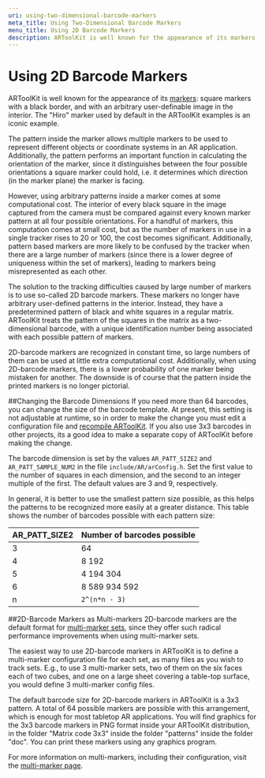 ```yaml
---
uri: using-two-dimensional-barcode-markers
meta_title: Using Two-Dimensional Barcode Markers
menu_title: Using 2D Barcode Markers
description: ARToolKit is well known for the appearance of its markers, or square markers with a black border, and with an arbitrary user-definable image in the interior. The Hiro marker used by default in the ARToolKit examples is an iconic example.
---
```


# Using 2D Barcode Markers
ARToolKit is well known for the appearance of its [markers][marker_about]: square markers with a black border, and with an arbitrary user-definable image in the interior. The "Hiro" marker used by default in the ARToolKit examples is an iconic example.

The pattern inside the marker allows multiple markers to be used to represent different objects or coordinate systems in an AR application. Additionally, the pattern performs an important function in calculating the orientation of the marker, since it distinguishes between the four possible orientations a square marker could hold, i.e. it determines which direction (in the marker plane) the marker is facing.

However, using arbitrary patterns inside a marker comes at some computational cost. The interior of every black square in the image captured from the camera must be compared against every known marker pattern at all four possible orientations. For a handful of markers, this computation comes at small cost, but as the number of markers in use in a single tracker rises to 20 or 100, the cost becomes significant. Additionally, pattern based markers are more likely to be confused by the tracker when there are a large number of markers (since there is a lower degree of uniqueness within the set of markers), leading to markers being misrepresented as each other.

The solution to the tracking difficulties caused by large number of markers is to use so-called 2D barcode markers. These markers no longer have arbitrary user-defined patterns in the interior. Instead, they have a predetermined pattern of black and white squares in a regular matrix. ARToolKit treats the pattern of the squares in the matrix as a two-dimensional barcode, with a unique identification number being associated with each possible pattern of markers.

2D-barcode markers are recognized in constant time, so large numbers of them can be used at little extra computational cost. Additionally, when using 2D-barcode markers, there is a lower probability of one marker being mistaken for another. The downside is of course that the pattern inside the printed markers is no longer pictorial.

##Changing the Barcode Dimensions
If you need more than 64 barcodes, you can change the size of the barcode template. At present, this setting is not adjustable at runtime, so in order to make the change you must edit a configuration file and [recompile ARToolKit][build_artoolkit]. If you also use 3x3 barcodes in other projects, its a good idea to make a separate copy of ARToolKit before making the change.

The barcode dimension is set by the values `AR_PATT_SIZE2` and `AR_PATT_SAMPLE_NUM2` in the file `include/AR/arConfig.h`. Set the first value to the number of squares in each dimension, and the second to an integer multiple of the first. The default values are 3 and 9, respectively.

In general, it is better to use the smallest pattern size possible, as this helps the patterns to be recognized more easily at a greater distance. This table shows the number of barcodes possible with each pattern size:

| AR_PATT_SIZE2 | Number of barcodes possible |
|---------------|-----------------------------|
| 3             | 64                          |
| 4             | 8 192                       |
| 5             | 4 194 304                   |
| 6             | 8 589 934 592               |
| n             | `2^(n*n - 3)`               |

##2D-Barcode Markers as Multi-markers
2D-barcode markers are the default format for [multi-marker sets][marker_multi], since they offer such radical performance improvements when using multi-marker sets.

The easiest way to use 2D-barcode markers in ARToolKit is to define a multi-marker configuration file for each set, as many files as you wish to track sets. E.g., to use 3 multi-marker sets, two of them on the six faces each of two cubes, and one on a large sheet covering a table-top surface, you would define 3 multi-marker config files.

The default barcode size for 2D-barcode markers in ARToolKit is a 3x3 pattern. A total of 64 possible markers are possible with this arrangement, which is enough for most tabletop AR applications. You will find graphics for the 3x3 barcode markers in PNG format inside your ARToolKit distribution, in the folder "Matrix code 3x3" inside the folder "patterns" inside the folder "doc". You can print these markers using any graphics program.

For more information on multi-markers, including their configuration, visit the [multi-marker page][marker_multi].

[marker_about]: ../3_Marker_Training/marker_about.md
[marker_multi]: ../3_Marker_Training/marker_multi.md
[build_artoolkit]: ../8_Advanced_Topics/build_artoolkit.md
